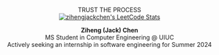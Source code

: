 <p align="center">
  TRUST THE PROCESS <br>
  <a href="https://leetcode.com/zihengjackchen">
    <img src="[https://leetcode-stats.vercel.app/api?username=zihengjackchen&theme=Dark](https://leetcard.jacoblin.cool/zihengjackchen?theme=nord&font=PT%20Mono&ext=contest)" alt="zihengjackchen's LeetCode Stats">
    <br>
  </a>
</p>

<p align="center">
  <strong>Ziheng (Jack) Chen</strong>
  <br>
 MS Student in Computer Engineering @ UIUC
  <br>
  Actively seeking an internship in software engineering for Summer 2024
</p>
